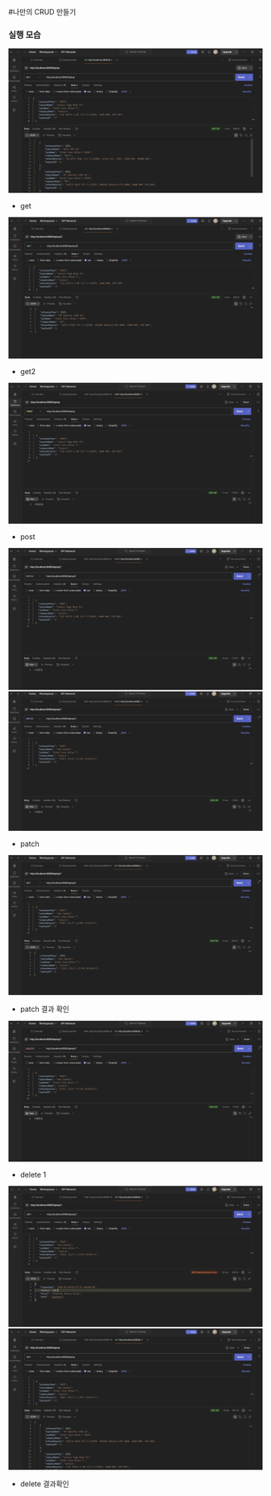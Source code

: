 #나만의 CRUD 만들기

### 실행 모습
![img.png](resources/img/img.png)
- get

![img_1.png](resources/img/img_1.png)
- get2

![img_2.png](resources/img/img_2.png)
- post

![img_3.png](resources/img/img_3.png)
![img_4.png](resources/img/img_4.png)
- patch

![img_5.png](resources/img/img_5.png)
- patch 결과 확인

![img_6.png](resources/img/img_6.png)
- delete 1

![img_7.png](resources/img/img_7.png)
![img_8.png](resources/img/img_8.png)
- delete 결과확인
